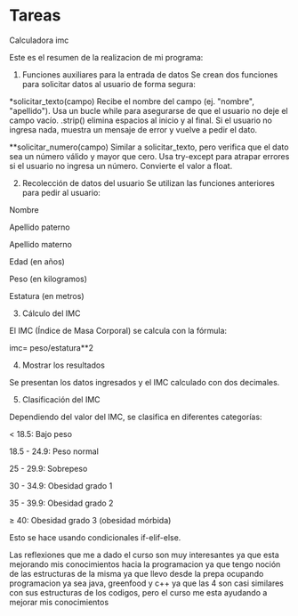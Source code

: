 # Tareas
Calculadora imc

Este es el resumen de la realizacion de mi programa:

1. Funciones auxiliares para la entrada de datos
Se crean dos funciones para solicitar datos al usuario de forma segura:
   
*solicitar_texto(campo)
Recibe el nombre del campo (ej. "nombre", "apellido").
Usa un bucle while para asegurarse de que el usuario no deje el campo vacío.
.strip() elimina espacios al inicio y al final.
Si el usuario no ingresa nada, muestra un mensaje de error y vuelve a pedir el dato.

**solicitar_numero(campo)
Similar a solicitar_texto, pero verifica que el dato sea un número válido y mayor que cero.
Usa try-except para atrapar errores si el usuario no ingresa un número.
Convierte el valor a float.

2. Recolección de datos del usuario
Se utilizan las funciones anteriores para pedir al usuario:

Nombre

Apellido paterno

Apellido materno

Edad (en años)

Peso (en kilogramos)

Estatura (en metros)

3. Cálculo del IMC
   
El IMC (Índice de Masa Corporal) se calcula con la fórmula:

imc= peso/estatura**2

4. Mostrar los resultados
   
Se presentan los datos ingresados y el IMC calculado con dos decimales.

 5. Clasificación del IMC

Dependiendo del valor del IMC, se clasifica en diferentes categorías:

< 18.5: Bajo peso

18.5 - 24.9: Peso normal

25 - 29.9: Sobrepeso

30 - 34.9: Obesidad grado 1

35 - 39.9: Obesidad grado 2

≥ 40: Obesidad grado 3 (obesidad mórbida)

Esto se hace usando condicionales if-elif-else.

Las reflexiones que me a dado el curso son muy interesantes ya que esta mejorando mis conocimientos hacia la programacion ya que tengo noción de las estructuras de la misma ya que llevo desde la prepa ocupando programacion ya sea java, greenfood y c++ ya que las 4 son casi similares con sus estructuras de los codigos, pero el curso me esta ayudando a mejorar mis conocimientos 
